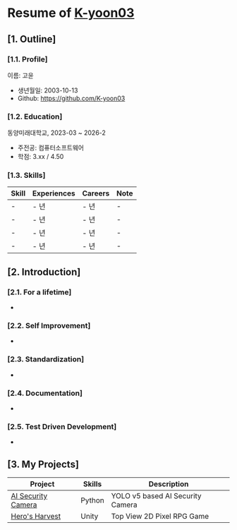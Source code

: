 # Resume of [K-yoon03](https://github.com/K-yoon03)

## [1. Outline]
### [1.1. Profile]
이름: 고윤

  - 생년월일: 2003-10-13
  - Github: https://github.com/K-yoon03

### [1.2. Education]
동양미래대학교, 2023-03 ~ 2026-2

  - 주전공: 컴퓨터소프트웨어
  - 학점: 3.xx / 4.50


### [1.3. Skills]
Skill        | Experiences | Careers | Note
-------------|-------------|---------|-----------------------------------
-          | - 년       | - 년    | -
-   | - 년        | - 년    | -
- | - 년      | - 년    | -
-       | - 년       | - 년    | -


## [2. Introduction]
### [2.1. For a lifetime]
-

### [2.2. Self Improvement]
-

### [2.3. Standardization]
-

### [2.4. Documentation]
-

### [2.5. Test Driven Development]
-




## [3. My Projects]
Project            | Skills           | Description
-------------------|------------------|-----------------------------
[AI Security Camera](https://github.com/3936qw/raspberry) | Python | YOLO v5 based AI Security Camera
[Hero's Harvest](https://github.com/3936qw/fantasy) | Unity | Top View 2D Pixel RPG Game
